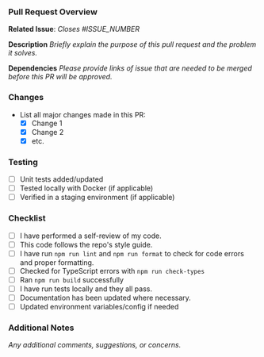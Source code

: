 ### Pull Request Overview

**Related Issue**: _Closes #ISSUE_NUMBER_

**Description**
_Briefly explain the purpose of this pull request and the problem it solves._

**Dependencies**
_Please provide links of issue that are needed to be merged before this PR will be approved._

### Changes

- List all major changes made in this PR:
  - [x] Change 1
  - [x] Change 2
  - [x] etc.

### Testing

- [ ] Unit tests added/updated
- [ ] Tested locally with Docker (if applicable)
- [ ] Verified in a staging environment (if applicable)

### Checklist

- [ ] I have performed a self-review of my code.
- [ ] This code follows the repo's style guide.
- [ ] I have run `npm run lint` and `npm run format` to check for code errors and proper formatting.
- [ ] Checked for TypeScript errors with `npm run check-types`
- [ ] Ran `npm run build` successfully
- [ ] I have run tests locally and they all pass.
- [ ] Documentation has been updated where necessary.
- [ ] Updated environment variables/config if needed

### Additional Notes

_Any additional comments, suggestions, or concerns._
